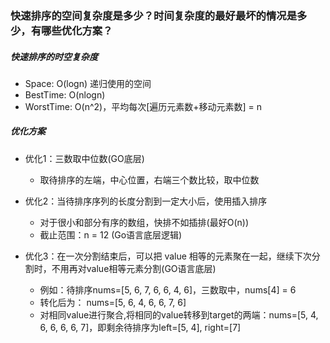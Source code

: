 ### 快速排序的空间复杂度是多少？时间复杂度的最好最坏的情况是多少，有哪些优化方案？

##### 快速排序的时空复杂度

- Space: O(logn) 递归使用的空间
- BestTime: O(nlogn)
- WorstTime: O(n^2)，平均每次[遍历元素数+移动元素数] = n

##### 优化方案

- 优化1：三数取中位数(GO底层)
  - 取待排序的左端，中心位置，右端三个数比较，取中位数
    
- 优化2：当待排序序列的长度分割到一定大小后，使用插入排序
  - 对于很小和部分有序的数组，快排不如插排(最好O(n))
  - 截止范围：n = 12 (Go语言底层逻辑)
    
- 优化3：在一次分割结束后，可以把 value 相等的元素聚在一起，继续下次分割时，不用再对value相等元素分割(GO语言底层)
  - 例如：待排序nums=[5, 6, 7, 6, 6, 4, 6]，三数取中，nums[4] = 6
  - 转化后为： nums=[5, 6, 4, 6, 6, 7, 6]
  - 对相同value进行聚合,将相同的value转移到target的两端：nums=[5, 4, 6, 6, 6, 6, 7]，即剩余待排序为left=[5, 4], right=[7]
